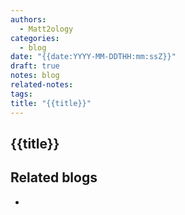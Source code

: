 ```yaml
---
authors:
  - Matt2ology
categories:
  - blog
date: "{{date:YYYY-MM-DDTHH:mm:ssZ}}"
draft: true
notes: blog
related-notes:
tags:
title: "{{title}}"
---
```


## {{title}}

<!-- [Propose edits or changes on GitHub](link to GitHub repo of file) -->

## Related blogs

<!-- [Related blog post]({{< \ref "/post/blog/path_to_file.md" >}}) -->

-
